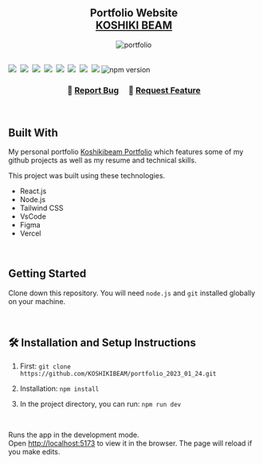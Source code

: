 <h2 align="center">
  Portfolio Website<br/>
  <a href="https://koshikibeam.website" target="_blank">KOSHIKI BEAM</a>
</h2>
<div align="center">
  <img src="https://github.com/KOSHIKIBEAM/portfolio_2023_01_24/assets/142467321/eaa5403a-c589-4563-8f65-81ea3b48e482" alt="portfolio"/>

</div>

<br/>

<img src="https://img.shields.io/badge/React-20232A?style=for-the-badge&logo=react&logoColor=61DAFB" />&nbsp;
<img src="https://img.shields.io/badge/Figma-F24E1E?style=for-the-badge&logo=figma&logoColor=white" />&nbsp;
<img src="https://img.shields.io/badge/Tailwind_CSS-38B2AC?style=for-the-badge&logo=tailwind-css&logoColor=white" />&nbsp;
<img src="https://img.shields.io/badge/Vite-B73BFE?style=for-the-badge&logo=vite&logoColor=FFD62E" />&nbsp;
<img src="https://img.shields.io/badge/Node%20js-339933?style=for-the-badge&logo=nodedotjs&logoColor=white" />&nbsp;
<img src="https://img.shields.io/badge/eslint-3A33D1?style=for-the-badge&logo=eslint&logoColor=white" />&nbsp;
<img src="https://img.shields.io/badge/Vercel-000000?style=for-the-badge&logo=vercel&logoColor=white" />&nbsp;
<img src="https://img.shields.io/badge/Visual_Studio_Code-0078D4?style=for-the-badge&logo=visual%20studio%20code&logoColor=white" />
  <img src="https://img.shields.io/npm/v/npm
" alt="npm version" />
<br/>


<h3 align="center">
    🔹
    <a href="https://github.com/KOSHIKIBEAM/portfolio_2023_01_24">Report Bug</a> &nbsp; &nbsp;
    🔹
    <a href="https://github.com/KOSHIKIBEAM/portfolio_2023_01_24/pulls?q=is%3Apr+is%3Aclosed">Request Feature</a>
</h3>

<br/>

## Built With

My personal portfolio <a href="https://koshikibeam.website" target="_blank">Koshikibeam&nbsp;Portfolio</a> which features some of my github projects as well as my resume and technical skills.<br/>

This project was built using these technologies.

- React.js
- Node.js
- Tailwind&nbsp;CSS
- VsCode
- Figma
- Vercel

<br/>

## Getting Started

Clone down this repository. You will need `node.js` and `git` installed globally on your machine.

<br/>

## 🛠 Installation and Setup Instructions

1. First: `git clone https://github.com/KOSHIKIBEAM/portfolio_2023_01_24.git`

2. Installation: `npm install`

3. In the project directory, you can run: `npm run dev`

<br/>

Runs the app in the development mode.\
Open [ http://localhost:5173]( http://localhost:5173/) to view it in the browser.
The page will reload if you make edits.


